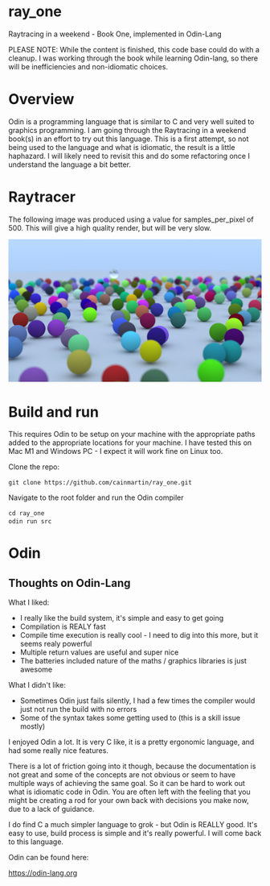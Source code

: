 # ray_one
Raytracing in a weekend - Book One, implemented in Odin-Lang

PLEASE NOTE: While the content is finished, this code base could do with a cleanup. I was working through 
the book while learning Odin-lang, so there will be inefficiencies and non-idiomatic choices.

# Overview
Odin is a programming language that is similar to C and very well suited to graphics programming.
I am going through the Raytracing in a weekend book(s) in an effort to try out this language. This is a first attempt, so not 
being used to the language and what is idiomatic, the result is a little haphazard. I will likely need to revisit this and
do some refactoring once I understand the language a bit better.

# Raytracer

The following image was produced using a value for samples_per_pixel of 500. This will give a high quality
render, but will be very slow.

![Alt text](images/test_img.png)

# Build and run 

This requires Odin to be setup on your machine with the appropriate paths added to the appropriate locations for your machine.
I have tested this on Mac M1 and Windows PC - I expect it will work fine on Linux too.

Clone the repo:

```
git clone https://github.com/cainmartin/ray_one.git
```

Navigate to the root folder and run the Odin compiler

```
cd ray_one
odin run src
```

# Odin

## Thoughts on Odin-Lang

What I liked:
- I really like the build system, it's simple and easy to get going
- Compilation is REALY fast
- Compile time execution is really cool - I need to dig into this more, but it seems realy powerful
- Multiple return values are useful and super nice
- The batteries included nature of the maths / graphics libraries is just awesome

What I didn't like:
- Sometimes Odin just fails silently, I had a few times the compiler would just not run the build with no errors
- Some of the syntax takes some getting used to (this is a skill issue mostly)

I enjoyed Odin a lot. It is very C like, it is a pretty ergonomic language, and had some really nice features.

There is a lot of friction going into it though, because the documentation is not great and some of the concepts are
not obvious or seem to have multiple ways of achieving the same goal. So it can be hard to work out what is idiomatic 
code in Odin. You are often left with the feeling that you might be creating a rod for your own back with decisions
you make now, due to a lack of guidance.

I do find C a much simpler language to grok - but Odin is REALLY good. It's easy to use, build process is simple and
it's really powerful. I will come back to this language.


Odin can be found here:

https://odin-lang.org